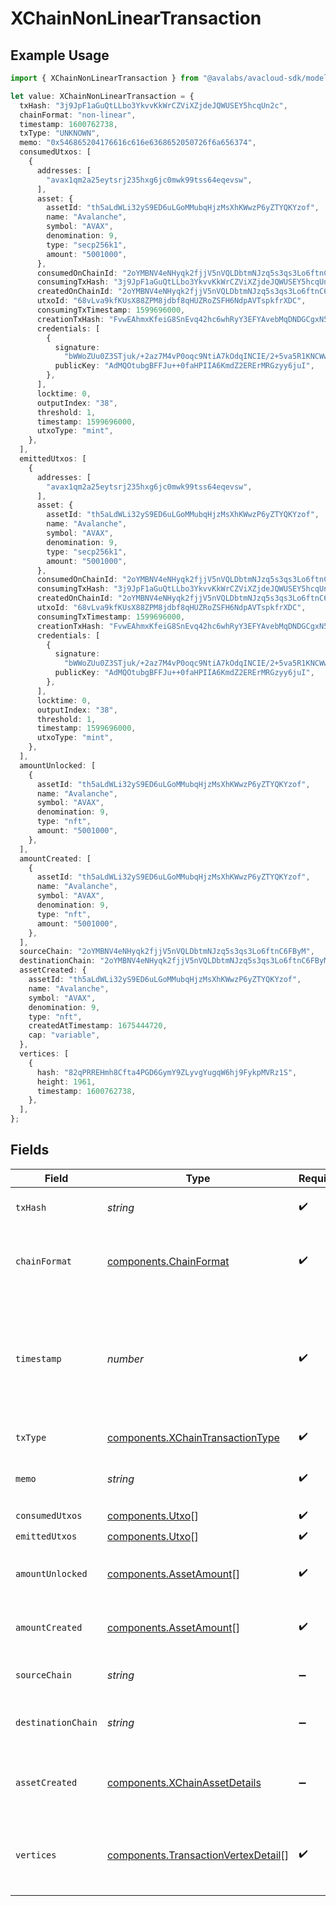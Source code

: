 # XChainNonLinearTransaction

## Example Usage

```typescript
import { XChainNonLinearTransaction } from "@avalabs/avacloud-sdk/models/components";

let value: XChainNonLinearTransaction = {
  txHash: "3j9JpF1aGuQtLLbo3YkvvKkWrCZViXZjdeJQWUSEY5hcqUn2c",
  chainFormat: "non-linear",
  timestamp: 1600762738,
  txType: "UNKNOWN",
  memo: "0x546865204176616c616e6368652050726f6a656374",
  consumedUtxos: [
    {
      addresses: [
        "avax1qm2a25eytsrj235hxg6jc0mwk99tss64eqevsw",
      ],
      asset: {
        assetId: "th5aLdWLi32yS9ED6uLGoMMubqHjzMsXhKWwzP6yZTYQKYzof",
        name: "Avalanche",
        symbol: "AVAX",
        denomination: 9,
        type: "secp256k1",
        amount: "5001000",
      },
      consumedOnChainId: "2oYMBNV4eNHyqk2fjjV5nVQLDbtmNJzq5s3qs3Lo6ftnC6FByM",
      consumingTxHash: "3j9JpF1aGuQtLLbo3YkvvKkWrCZViXZjdeJQWUSEY5hcqUn2c",
      createdOnChainId: "2oYMBNV4eNHyqk2fjjV5nVQLDbtmNJzq5s3qs3Lo6ftnC6FByM",
      utxoId: "68vLva9kfKUsX88ZPM8jdbf8qHUZRoZSFH6NdpAVTspkfrXDC",
      consumingTxTimestamp: 1599696000,
      creationTxHash: "FvwEAhmxKfeiG8SnEvq42hc6whRyY3EFYAvebMqDNDGCgxN5Z",
      credentials: [
        {
          signature:
            "bWWoZUu0Z3STjuk/+2az7M4vP0oqc9NtiA7kOdqINCIE/2+5va5R1KNCWwEX5jE1xVHLvAxU2LHTN5gK8m84HwA",
          publicKey: "AdMQOtubgBFFJu++0faHPIIA6KmdZ2ERErMRGzyy6juI",
        },
      ],
      locktime: 0,
      outputIndex: "38",
      threshold: 1,
      timestamp: 1599696000,
      utxoType: "mint",
    },
  ],
  emittedUtxos: [
    {
      addresses: [
        "avax1qm2a25eytsrj235hxg6jc0mwk99tss64eqevsw",
      ],
      asset: {
        assetId: "th5aLdWLi32yS9ED6uLGoMMubqHjzMsXhKWwzP6yZTYQKYzof",
        name: "Avalanche",
        symbol: "AVAX",
        denomination: 9,
        type: "secp256k1",
        amount: "5001000",
      },
      consumedOnChainId: "2oYMBNV4eNHyqk2fjjV5nVQLDbtmNJzq5s3qs3Lo6ftnC6FByM",
      consumingTxHash: "3j9JpF1aGuQtLLbo3YkvvKkWrCZViXZjdeJQWUSEY5hcqUn2c",
      createdOnChainId: "2oYMBNV4eNHyqk2fjjV5nVQLDbtmNJzq5s3qs3Lo6ftnC6FByM",
      utxoId: "68vLva9kfKUsX88ZPM8jdbf8qHUZRoZSFH6NdpAVTspkfrXDC",
      consumingTxTimestamp: 1599696000,
      creationTxHash: "FvwEAhmxKfeiG8SnEvq42hc6whRyY3EFYAvebMqDNDGCgxN5Z",
      credentials: [
        {
          signature:
            "bWWoZUu0Z3STjuk/+2az7M4vP0oqc9NtiA7kOdqINCIE/2+5va5R1KNCWwEX5jE1xVHLvAxU2LHTN5gK8m84HwA",
          publicKey: "AdMQOtubgBFFJu++0faHPIIA6KmdZ2ERErMRGzyy6juI",
        },
      ],
      locktime: 0,
      outputIndex: "38",
      threshold: 1,
      timestamp: 1599696000,
      utxoType: "mint",
    },
  ],
  amountUnlocked: [
    {
      assetId: "th5aLdWLi32yS9ED6uLGoMMubqHjzMsXhKWwzP6yZTYQKYzof",
      name: "Avalanche",
      symbol: "AVAX",
      denomination: 9,
      type: "nft",
      amount: "5001000",
    },
  ],
  amountCreated: [
    {
      assetId: "th5aLdWLi32yS9ED6uLGoMMubqHjzMsXhKWwzP6yZTYQKYzof",
      name: "Avalanche",
      symbol: "AVAX",
      denomination: 9,
      type: "nft",
      amount: "5001000",
    },
  ],
  sourceChain: "2oYMBNV4eNHyqk2fjjV5nVQLDbtmNJzq5s3qs3Lo6ftnC6FByM",
  destinationChain: "2oYMBNV4eNHyqk2fjjV5nVQLDbtmNJzq5s3qs3Lo6ftnC6FByM",
  assetCreated: {
    assetId: "th5aLdWLi32yS9ED6uLGoMMubqHjzMsXhKWwzP6yZTYQKYzof",
    name: "Avalanche",
    symbol: "AVAX",
    denomination: 9,
    type: "nft",
    createdAtTimestamp: 1675444720,
    cap: "variable",
  },
  vertices: [
    {
      hash: "82qPRREHmh8Cfta4PGD6GymY9ZLyvgYugqW6hj9FykpMVRz1S",
      height: 1961,
      timestamp: 1600762738,
    },
  ],
};
```

## Fields

| Field                                                                                                             | Type                                                                                                              | Required                                                                                                          | Description                                                                                                       | Example                                                                                                           |
| ----------------------------------------------------------------------------------------------------------------- | ----------------------------------------------------------------------------------------------------------------- | ----------------------------------------------------------------------------------------------------------------- | ----------------------------------------------------------------------------------------------------------------- | ----------------------------------------------------------------------------------------------------------------- |
| `txHash`                                                                                                          | *string*                                                                                                          | :heavy_check_mark:                                                                                                | Unique ID for this transaction.                                                                                   | 3j9JpF1aGuQtLLbo3YkvvKkWrCZViXZjdeJQWUSEY5hcqUn2c                                                                 |
| `chainFormat`                                                                                                     | [components.ChainFormat](../../models/components/chainformat.md)                                                  | :heavy_check_mark:                                                                                                | Represents chain format this transaction is included in.                                                          | non-linear                                                                                                        |
| `timestamp`                                                                                                       | *number*                                                                                                          | :heavy_check_mark:                                                                                                | Latest timestamp in seconds this transaction was accepted out of the same transaction accepted in other vertices. | 1600762738                                                                                                        |
| `txType`                                                                                                          | [components.XChainTransactionType](../../models/components/xchaintransactiontype.md)                              | :heavy_check_mark:                                                                                                | Type of transaction.                                                                                              |                                                                                                                   |
| `memo`                                                                                                            | *string*                                                                                                          | :heavy_check_mark:                                                                                                | Hex encoded memo bytes for this transaction.                                                                      | 0x546865204176616c616e6368652050726f6a656374                                                                      |
| `consumedUtxos`                                                                                                   | [components.Utxo](../../models/components/utxo.md)[]                                                              | :heavy_check_mark:                                                                                                | N/A                                                                                                               |                                                                                                                   |
| `emittedUtxos`                                                                                                    | [components.Utxo](../../models/components/utxo.md)[]                                                              | :heavy_check_mark:                                                                                                | N/A                                                                                                               |                                                                                                                   |
| `amountUnlocked`                                                                                                  | [components.AssetAmount](../../models/components/assetamount.md)[]                                                | :heavy_check_mark:                                                                                                | Assets unlocked by inputs of this transaction.                                                                    |                                                                                                                   |
| `amountCreated`                                                                                                   | [components.AssetAmount](../../models/components/assetamount.md)[]                                                | :heavy_check_mark:                                                                                                | Assets created by outputs of this transaction.                                                                    |                                                                                                                   |
| `sourceChain`                                                                                                     | *string*                                                                                                          | :heavy_minus_sign:                                                                                                | Source chain for an atomic transaction.                                                                           | 2oYMBNV4eNHyqk2fjjV5nVQLDbtmNJzq5s3qs3Lo6ftnC6FByM                                                                |
| `destinationChain`                                                                                                | *string*                                                                                                          | :heavy_minus_sign:                                                                                                | Destination chain for an atomic transaction.                                                                      | 2oYMBNV4eNHyqk2fjjV5nVQLDbtmNJzq5s3qs3Lo6ftnC6FByM                                                                |
| `assetCreated`                                                                                                    | [components.XChainAssetDetails](../../models/components/xchainassetdetails.md)                                    | :heavy_minus_sign:                                                                                                | AssetAmount details of the asset created in CreateAssetTx                                                         |                                                                                                                   |
| `vertices`                                                                                                        | [components.TransactionVertexDetail](../../models/components/transactionvertexdetail.md)[]                        | :heavy_check_mark:                                                                                                | A transaction on X-Chain can be accepted over multiple vertices.                                                  |                                                                                                                   |